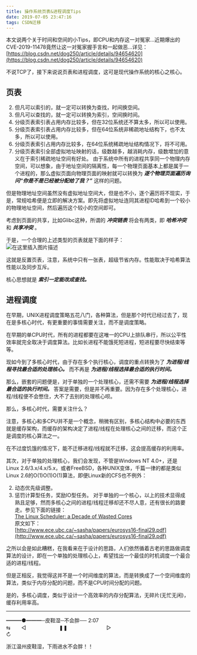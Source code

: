 ```yaml
---
title: 操作系统页表&进程调度Tips
date: 2019-07-05 23:47:16
tags: CSDN迁移
---
```

  本文说两个关于时间和空间的小Tips，即CPU和内存这一对冤家…近期爆出的CVE-2019-11478竟然让这一对冤家握手言和一起做恶…详见：  
 [https://blog.csdn.net/dog250/article/details/94654620](https://blog.csdn.net/dog250/article/details/94654620)

 不说TCP了，接下来说说页表和进程调度，这可是现代操作系统的核心之核心。

 
## []()页表

  
  2. 但凡可以索引的，就一定可以转换为查找，时间换空间。 
  4. 但凡可以查找的，就一定可以转换为索引，空间换时间。 
  6. 分级页表索引表占用内存比较多，但在32位系统还不算太多，所以可以使用。 
  8. 分级页表索引表占用内存比较多，但在64位系统非稀疏地址结构下，也不太多，所以可以使用。 
  10. 分级页表索引占用内存比较多，在64位系统稀疏地址结构情况下，将不可用。 
  12. 分级页表索引全部虚拟地址映射的话，级数越多，越消耗内存，级数增加的意义在于索引稀疏地址空间有好处。  由于系统中所有的进程共享同一个物理内存空间，可以想象，由于地址空间的隔离性，每一个物理页面基本上都是属于一个进程的，那么虚拟页面向物理页面的映射就可以转换为 _**逐个物理页面遍历询问“你是不是已经被分配给了我？”**_ 这样的问题。

 但是物理地址空间虽然没有虚拟地址空间大，但是也不小，逐个遍历将不现实，于是，常规哈希便是立即的解决方案。即先将虚拟地址连同其进程ID哈希到一个较小的物理地址空间，然后遍历这个较小的空间即可。

 考虑到页面的共享，比如Glibc这种，所谓的 _**冲突链表**_ 将会有两类，即 _**哈希冲突**_ 和 _**共享冲突**_ 。

 于是，一个合理的上述类型的页表就是下面的样子：  
 ![在这里插入图片描述](https://img-blog.csdnimg.cn/20190705151216386.png?x-oss-process=image/watermark,type_ZmFuZ3poZW5naGVpdGk,shadow_10,text_aHR0cHM6Ly9ibG9nLmNzZG4ubmV0L2RvZzI1MA==,size_16,color_FFFFFF,t_70)

 这就是反置页表，注意，系统中只有一张表，超级节省内存。性能取决于哈希算法性能以及同步互斥。

 核心思想就是 _**索引一定能改成查找。**_

 
## []()进程调度

 在早期，UNIX进程调度策略五花八门，各种算法，但是那个时代已经过去了，现在是多核心时代，有更重要的事情需要关注，而不是调度策略。

 在早期的单CPU时代，所有的进程都要在这唯一的CPU上排队串行，所以公平性效率就完全取决于调度算法。比如长进程不能饿死短进程，短进程要尽快结束等等。

 现如今到了多核心时代，由于存在多个执行核心，调度的重点转换为了 _**为进程/线程寻找最合适的处理核心。**_ 而不再是 _**为进程/线程选择最合适的执行时间。**_

 那么，嵌套的问题便是，对于单独的一个处理核心，还需不需要 _**为进程/线程选择最合适的执行时间。**_ 答案是需要，但是并不再重要。因为存在多个处理核心，进程/线程便不会憋住，大不了去别的处理核心呗。

 那么，多核心时代，需要关注什么？

 注意，多核心和多CPU并不是一个概念，稍微有区别，多核心结构中必要的东西就是缓存架构，而缓存的架构决定了进程/线程在处理核心之间的迁移，而这个正是调度的核心算法之一。

 在不过度饥饿的情况下，能不迁移进程/线程就不迁移，这会提高缓存的利用率。

 其次，对于单独的处理核心，我们会发现，不管是Windows NT 4.0+，还是Linux 2.6/3.x/4.x/5.x，或者FreeBSD，各种UNIX变体，千篇一律的都是类似Linux 2.6的O(1)O(1)O(1)算法，即便Linux新的CFS也不例外：

  
  2. 动态优先级调整。 
  4. 惩罚计算型任务，奖励IO型任务。  对于单独的一个核心，以上的技术显得成熟且足够，然而多核心之间的进程/线程迁移却还不尽人意，还有很长的路要走。参见下面的链接：  
 [The Linux Scheduler: a Decade of Wasted Cores](https://blog.acolyer.org/2016/04/26/the-linux-scheduler-a-decade-of-wasted-cores/)  
 原文如下：  
 [http://www.ece.ubc.ca/~sasha/papers/eurosys16-final29.pdf](http://www.ece.ubc.ca/~sasha/papers/eurosys16-final29.pdf)

 之所以会是如此糟糕，在我看来在于设计的思路，人们依然循着古老的思路做调度算法的设计，即在一个单独的处理核心上，希望找出一个最佳的时机调度一个最合适的进程/线程。

 但是正相反，我觉得这并不是一个时间维度的算法，而是转换成了一个空间维度的算法，类似于内存分配的问题，而不是CPU时间分配的问题。

 是的，多核心调度，类似于设计一个高效率的内存分配算法，无碎片(无忙无闲)，缓存利用率高。

 
--------
 ━━━●━━━─皮鞋湿─不会胖── 2:07  
 ⇆ ㅤㅤ◁                       ❚❚                           ▷ ㅤㅤ  
 ↻

 浙江温州皮鞋湿，下雨进水不会胖！！

   
  